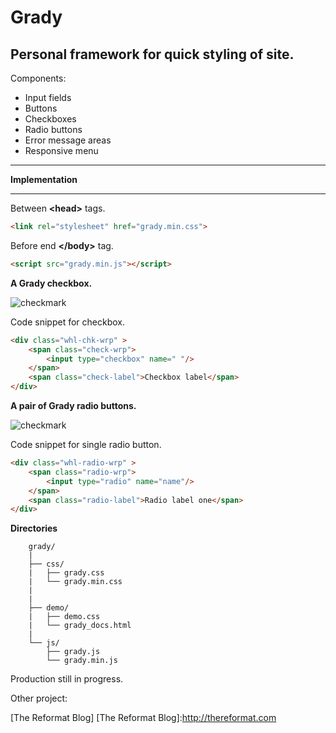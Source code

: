 Grady
=
Personal framework for quick styling of site.
-
Components:
 - Input fields
 - Buttons
 - Checkboxes
 - Radio buttons
 - Error message areas
 - Responsive menu
 ****
**Implementation**
____
 Between __&lt;head&gt;__ tags.
```html
<link rel="stylesheet" href="grady.min.css">
```
 Before end __&lt;/body&gt;__ tag.
```html
<script src="grady.min.js"></script>
```
**A Grady checkbox.**

![checkmark]( https://github.com/markogrady1/grady/raw/master/demo/images/grady_checkbox_img.png)
  
   Code snippet for checkbox.
```html
<div class="whl-chk-wrp" >
	<span class="check-wrp">
		<input type="checkbox" name=" "/>
	</span>
	<span class="check-label">Checkbox label</span>
</div>
```
 **A pair of Grady radio buttons.**
 
![checkmark]( https://github.com/markogrady1/grady/raw/master/demo/images/grady_radio_btn_img.png)
  
Code snippet for single radio button.
```html
<div class="whl-radio-wrp" >
	<span class="radio-wrp">
		<input type="radio" name="name"/>
	</span>
	<span class="radio-label">Radio label one</span>
</div>	
```
**Directories**
```
	grady/
	|
	├── css/
	|   ├── grady.css
	|   └── grady.min.css
	|   
	|
	├── demo/
	|   ├── demo.css
	|   └── grady_docs.html
	|
	└── js/
	    ├── grady.js
	    └── grady.min.js
```
Production still in progress.

Other project:

[The Reformat Blog]
 [The Reformat Blog]:http://thereformat.com

